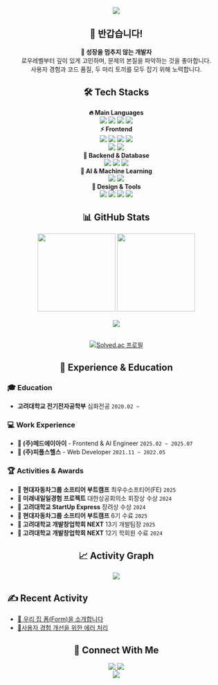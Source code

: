 <div align="center">
    <img src="https://capsule-render.vercel.app/api?type=waving&color=0:4FACFE,100:00F2FE&height=220&text=Hello!%20I'm%20Joon&animation=twinkling&fontColor=ffffff&fontSize=50&fontAlignY=35&desc=Frontend-Developer%20%7C%20Problem%20Solver&descAlignY=55&descSize=18" />
</div>

<div align="center"> 
    <h2>👋 반갑습니다!</h2>
    <p>
        <strong>🚀 성장을 멈추지 않는 개발자</strong><br/>
        로우레벨부터 깊이 있게 고민하며, 문제의 본질을 파악하는 것을 좋아합니다.<br/>
        사용자 경험과 코드 품질, 두 마리 토끼를 모두 잡기 위해 노력합니다.
    </p>
</div>

<div align="center">
    <h2>🛠️ Tech Stacks</h2>
    <b>🔥 Main Languages</b>
    <br/>
    <img src="https://img.shields.io/badge/JavaScript-F7DF1E?style=for-the-badge&logo=JavaScript&logoColor=black">
    <img src="https://img.shields.io/badge/TypeScript-3178C6?style=for-the-badge&logo=TypeScript&logoColor=white">
    <img src="https://img.shields.io/badge/Python-3776AB?style=for-the-badge&logo=Python&logoColor=white">
    <img src="https://img.shields.io/badge/C-A8B9CC?style=for-the-badge&logo=C&logoColor=white">
  <br/>
    <b>⚡ Frontend</b>
    <br/>
    <img src="https://img.shields.io/badge/React-61DAFB?style=for-the-badge&logo=React&logoColor=black">
    <img src="https://img.shields.io/badge/Next.js-000000?style=for-the-badge&logo=Next.js&logoColor=white">
    <img src="https://img.shields.io/badge/TanStack_Query-FF4154?style=for-the-badge&logo=ReactQuery&logoColor=white">
    <img src="https://img.shields.io/badge/Tailwind_CSS-06B6D4?style=for-the-badge&logo=TailwindCSS&logoColor=white"><br/>
    <img src="https://img.shields.io/badge/Vite-646CFF?style=for-the-badge&logo=Vite&logoColor=white">
    <img src="https://img.shields.io/badge/OpenAPI-6BA539?style=for-the-badge&logo=OpenAPIInitiative&logoColor=white"><br/>
    <b>🔧 Backend & Database</b>
    <br/>
    <img src="https://img.shields.io/badge/Django-092E20?style=for-the-badge&logo=Django&logoColor=white">
    <img src="https://img.shields.io/badge/Node.js-339933?style=for-the-badge&logo=Node.js&logoColor=white">
    <img src="https://img.shields.io/badge/PostgreSQL-336791?style=for-the-badge&logo=PostgreSQL&logoColor=white"><br/>
     <b>🤖 AI & Machine Learning</b>
     <br/>
     <img src="https://img.shields.io/badge/PyTorch-EE4C2C?style=for-the-badge&logo=PyTorch&logoColor=white">
     <img src="https://img.shields.io/badge/nnU--Net-FF6B6B?style=for-the-badge&logo=data:image/svg+xml;base64,PHN2ZyB3aWR0aD0iMjQiIGhlaWdodD0iMjQiIHZpZXdCb3g9IjAgMCAyNCAyNCIgZmlsbD0ibm9uZSIgeG1sbnM9Imh0dHA6Ly93d3cudzMub3JnLzIwMDAvc3ZnIj4KPHBhdGggZD0iTTEyIDJMMjIgMTJMMTIgMjJMMiAxMkwxMiAyWiIgZmlsbD0iY3VycmVudENvbG9yIi8+Cjwvc3ZnPgo=&logoColor=white"><br/>
    <b>🎨 Design & Tools</b>
    <br/>
    <img src="https://img.shields.io/badge/Figma-F24E1E?style=for-the-badge&logo=Figma&logoColor=white">
    <img src="https://img.shields.io/badge/ESLint-4B32C3?style=for-the-badge&logo=ESLint&logoColor=white">
    <img src="https://img.shields.io/badge/Prettier-F7B93E?style=for-the-badge&logo=Prettier&logoColor=black">
    <img src="https://img.shields.io/badge/Git-F05032?style=for-the-badge&logo=Git&logoColor=white">
</div>

<div align="center">
    <h2>📊 GitHub Stats</h2>
    <div>
        <img height="180em" src="https://github-readme-stats.vercel.app/api?username=yjbae3974&show_icons=true&theme=gradient&include_all_commits=true&count_private=true&hide_border=true&bg_color=0d1117&title_color=58a6ff&text_color=c9d1d9&icon_color=79c0ff"/>
        <img height="180em" src="https://github-readme-stats.vercel.app/api/top-langs/?username=yjbae3974&layout=compact&theme=gradient&hide_border=true&bg_color=0d1117&title_color=58a6ff&text_color=c9d1d9"/>
    </div>
    <br/>
    <div>
        <img src="https://github-readme-streak-stats.herokuapp.com/?user=yjbae3974&theme=dark&hide_border=true&background=0d1117&stroke=58a6ff&ring=79c0ff&fire=58a6ff&currStreakLabel=c9d1d9"/>
    </div>
    <br/>
  
  
  [![Solved.ac 프로필](http://mazassumnida.wtf/api/generate_badge?boj=brianbae6)](https://solved.ac/brianbae6)
</div>

<div align="center">
    <h2>💼 Experience & Education</h2>
</div>

### 🎓 Education
- **고려대학교 전기전자공학부** 심화전공 `2020.02 ~`

### 💻 Work Experience
- **🏥 (주)메드에이아이** - Frontend & AI Engineer `2025.02 ~ 2025.07`
- **💊 (주)피플스헬스** - Web Developer `2021.11 ~ 2022.05`

### 🏆 Activities & Awards
- **🥇 현대자동차그룹 소프티어 부트캠프** 최우수소프티어(FE) `2025`
- **🥇 미래내일일경험 프로젝트** 대한상공회의소 회장상 수상 `2024`
- **🥇 고려대학교 StartUp Express** 장려상 수상 `2024`
- **🎯 현대자동차그룹 소프티어 부트캠프** 6기 수료 `2025`
- **👥 고려대학교 개발창업학회 NEXT** 13기 개발팀장 `2025`
- **🌱 고려대학교 개발창업학회 NEXT** 12기 학회원 수료 `2024`


<div align="center">
    <h2>📈 Activity Graph</h2>
    <img src="https://github-readme-activity-graph.vercel.app/graph?username=yjbae3974&theme=github-compact&hide_border=true&bg_color=0d1117&color=58a6ff&line=79c0ff&point=58a6ff"/>
</div>

## ✍️ Recent Activity
- [🏡 우리 집 폼(Form)을 소개합니다](https://github.com/softeerbootcamp-6th/Team4-PopoPony/wiki/%F0%9F%8F%A1-%EC%9A%B0%EB%A6%AC-%EC%A7%91-%ED%8F%BC(Form)%EC%9D%84-%EC%86%8C%EA%B0%9C%ED%95%A9%EB%8B%88%EB%8B%A4)
- [🙌사용자 경험 개선을 위한 에러 처리](https://github.com/softeerbootcamp-6th/Team4-PopoPony/wiki/%F0%9F%99%8C%EC%82%AC%EC%9A%A9%EC%9E%90-%EA%B2%BD%ED%97%98-%EA%B0%9C%EC%84%A0%EC%9D%84-%EC%9C%84%ED%95%9C-%EC%97%90%EB%9F%AC-%EC%B2%98%EB%A6%AC)


<div align="center">
    <h2>🤝 Connect With Me</h2>
    <a href="mailto:brianbae6@gmail.com">
        <img src="https://img.shields.io/badge/Gmail-EA4335?style=for-the-badge&logo=Gmail&logoColor=white"/>
    </a>
    <a href="[https://linkedin.com/in/yourprofile](https://www.linkedin.com/in/%EC%97%B0%EC%A4%80-%EB%B0%B0-41a1b1311/)">
        <img src="https://img.shields.io/badge/LinkedIn-0A66C2?style=for-the-badge&logo=LinkedIn&logoColor=white"/>
    </a>
</div>

<div align="center">
    <img src="https://capsule-render.vercel.app/api?type=waving&color=0:4FACFE,100:00F2FE&height=120&section=footer"/>
</div>
